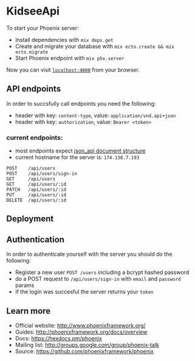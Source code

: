# KidseeApi

To start your Phoenix server:

  * Install dependencies with `mix deps.get`
  * Create and migrate your database with `mix ecto.create && mix ecto.migrate`
  * Start Phoenix endpoint with `mix phx.server`

Now you can visit [`localhost:4000`](http://localhost:4000) from your browser.

## API endpoints

In order to succsfully call endpoints you need the following:

  * header with key: `content-type`,  value: `application/vnd.api+json`
  * header with key: `authorization`, value: `Bearer <token>`

### current endpoints:

  * most endpoints expect [json_api document structure](http://jsonapi.org/format/#document-structure)
  * current hostname for the server is: `174.138.7.193`

  ```
  POST    /api/users
  POST    /api/users/sign-in
  GET     /api/users
  GET     /api/users/:id
  PATCH   /api/users/:id
  PUT     /api/users/:id
  DELETE  /api/users/:id
  ```

## Deployment

## Authentication

In order to authenticate yourself with the server you should do the following:

  * Register a new user `POST /users` including a bcrypt hashed password
  * do a POST request to `/api/users/sign-in` with `email` and `password` params
  * if the login was succesful the server returns your `token`

## Learn more

  * Official website: http://www.phoenixframework.org/
  * Guides: http://phoenixframework.org/docs/overview
  * Docs: https://hexdocs.pm/phoenix
  * Mailing list: http://groups.google.com/group/phoenix-talk
  * Source: https://github.com/phoenixframework/phoenix
